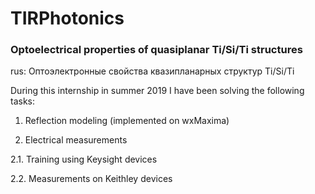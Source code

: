 # TIRPhotonics
### Optoelectrical properties of quasiplanar Ti/Si/Ti structures
rus: Оптоэлектронные свойства квазипланарных структур Ti/Si/Ti

During this internship in summer 2019 I have been solving the following tasks:

1. Reflection modeling (implemented on wxMaxima)

2. Electrical measurements

  2.1. Training using Keysight devices
  
  2.2. Measurements on Keithley devices
